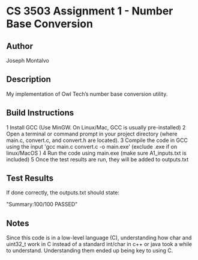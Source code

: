 # CS 3503 Assignment 1 - Number Base Conversion

## Author
Joseph Montalvo 

## Description
 My implementation of Owl Tech’s number base conversion utility.

## Build Instructions
 1 Install GCC (Use MinGW. On Linux/Mac, GCC is usually pre-installed)
 2 Open a terminal or command prompt in your project directory (where main.c, convert.c, and convert.h are located).
 3 Compile the code in GCC using the input 'gcc main.c convert.c -o main.exe' (exclude .exe if on linux/MacOS )
 4 Run the code using main.exe (make sure A1_inputs.txt is included)
 5 Once the test results are run, they will be added to outputs.txt 

## Test Results
 If done correctly, the outputs.txt should state:
  
  "Summary:100/100 PASSED"
  
## Notes
Since this code is in a low-level language (C), understanding how char and uint32_t work in C instead of a standard int/char in c++ or java took a while to understand. Understanding them ended up being key to using C.
